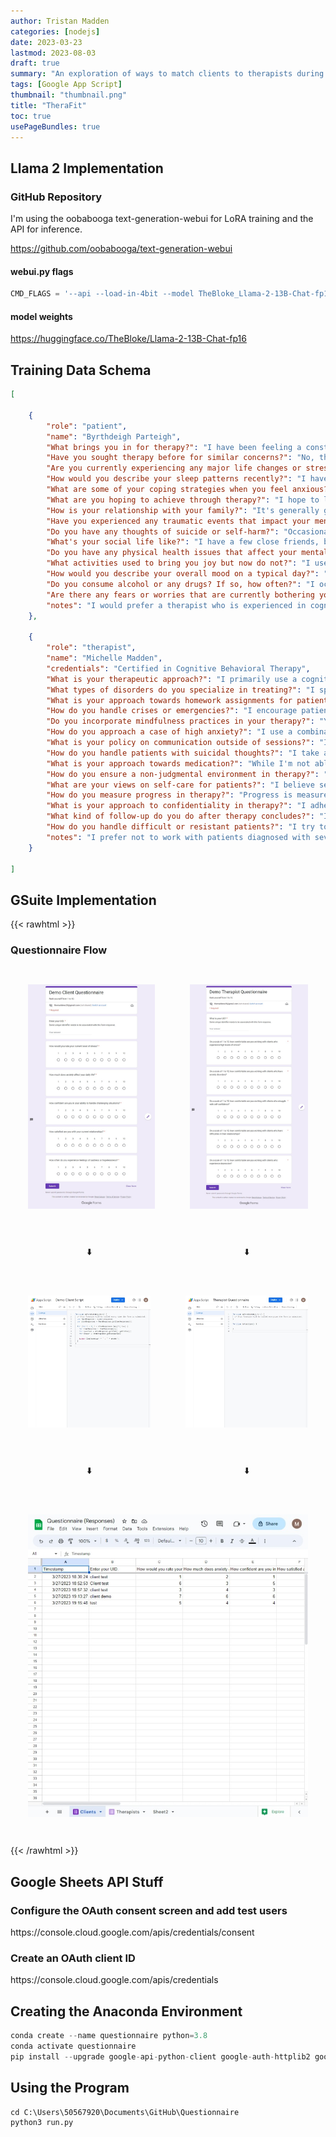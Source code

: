```yaml
---
author: Tristan Madden
categories: [nodejs]
date: 2023-03-23
lastmod: 2023-08-03
draft: true
summary: "An exploration of ways to match clients to therapists during an intake."
tags: [Google App Script]
thumbnail: "thumbnail.png"
title: "TheraFit"
toc: true
usePageBundles: true
---
```




## Llama 2 Implementation

### GitHub Repository

I'm using the oobabooga text-generation-webui for LoRA training and the API for inference.

https://github.com/oobabooga/text-generation-webui

#### webui.py flags
```python
CMD_FLAGS = '--api --load-in-4bit --model TheBloke_Llama-2-13B-Chat-fp16'
```
#### model weights
https://huggingface.co/TheBloke/Llama-2-13B-Chat-fp16
## Training Data Schema

```json
[

	{
		"role": "patient",
		"name": "Byrthdeigh Parteigh",
		"What brings you in for therapy?": "I have been feeling a constant level of anxiety for the past few months.",
		"Have you sought therapy before for similar concerns?": "No, this is my first time seeking therapy.",
		"Are you currently experiencing any major life changes or stressors?": "I recently started a new job, and I've been finding it difficult to adjust.",
		"How would you describe your sleep patterns recently?": "I have difficulty sleeping most nights. I find it hard to turn my thoughts off.",
		"What are some of your coping strategies when you feel anxious?": "I try to distract myself with work or exercise, but it's getting harder to manage.",
		"What are you hoping to achieve through therapy?": "I hope to learn better coping strategies and understand why I'm feeling this way.",
		"How is your relationship with your family?": "It's generally good, but they don't really understand what I'm going through.",
		"Have you experienced any traumatic events that impact your mental health?": "I had a car accident a few years back, and it still affects me sometimes.",
		"Do you have any thoughts of suicide or self-harm?": "Occasionally, I have such thoughts but never really planned on it.",
		"What's your social life like?": "I have a few close friends, but I've been withdrawing from them lately.",
		"Do you have any physical health issues that affect your mental health?": "I've been diagnosed with hypothyroidism, and I think it affects my mood.",
		"What activities used to bring you joy but now do not?": "I used to love painting, but lately, I can't find the energy or motivation to do it.",
		"How would you describe your overall mood on a typical day?": "Mostly anxious with a mix of sadness. Some days are better than others.",
		"Do you consume alcohol or any drugs? If so, how often?": "I occasionally drink, maybe a glass of wine a week.",
		"Are there any fears or worries that are currently bothering you the most?": "I'm worried I might lose my job if I can't get my anxiety under control.",
		"notes": "I would prefer a therapist who is experienced in cognitive behavioral therapy. Also, a non-judgmental approach is crucial for me."
	},

	{
		"role": "therapist",
		"name": "Michelle Madden",
		"credentials": "Certified in Cognitive Behavioral Therapy",
		"What is your therapeutic approach?": "I primarily use a cognitive behavioral approach, but I'm also trained in solution-focused brief therapy and mindfulness techniques.",
		"What types of disorders do you specialize in treating?": "I specialize in treating anxiety disorders, depressive disorders, and adjustment disorders.",
		"What is your approach towards homework assignments for patients?": "I believe homework assignments can be very beneficial for reinforcing therapeutic concepts. However, I understand each patient is different, so I try to adjust the workload according to their comfort and pace.",
		"How do you handle crises or emergencies?": "I encourage patients to call emergency services or hotlines during a crisis. While I'm not available 24/7, I check my messages regularly and try to respond as soon as I can.",
		"Do you incorporate mindfulness practices in your therapy?": "Yes, I believe mindfulness practices can be beneficial for many patients and often incorporate them into therapy when appropriate.",
		"How do you approach a case of high anxiety?": "I use a combination of cognitive restructuring, relaxation techniques, and exposure therapy while treating patients with high anxiety.",
		"What is your policy on communication outside of sessions?": "I can be reached through email for non-emergencies. However, I encourage discussing significant issues during our sessions.",
		"How do you handle patients with suicidal thoughts?": "I take any expression of suicidal thoughts very seriously. I work with the patient to develop a safety plan and connect them with necessary crisis resources.",
		"What is your approach towards medication?": "While I'm not able to prescribe medication, I understand its role in mental health treatment. I collaborate with other healthcare providers when medication may be beneficial.",
		"How do you ensure a non-judgmental environment in therapy?": "I consistently express empathy, validate patient feelings, and respect patient choices to ensure a non-judgmental environment.",
		"What are your views on self-care for patients?": "I believe self-care is crucial in maintaining mental health. I often work with patients to develop effective self-care routines.",
		"How do you measure progress in therapy?": "Progress is measured through ongoing dialogue about the patient's feelings and changes in their thoughts and behaviors, as well as periodic formal evaluations.",
		"What is your approach to confidentiality in therapy?": "I adhere strictly to professional ethical guidelines and laws to protect patient confidentiality, except in cases of imminent danger to self or others, or legal requirements.",
		"What kind of follow-up do you do after therapy concludes?": "I offer follow-up sessions to review progress and address any new concerns. The frequency is tailored to each patient's needs.",
		"How do you handle difficult or resistant patients?": "I try to understand the root of their resistance and work collaboratively with the patient to address these issues, providing empathy and patience throughout the process.",
		"notes": "I prefer not to work with patients diagnosed with severe personality disorders as it is outside my area of expertise."
	}

]
```

## GSuite Implementation
{{< rawhtml >}}

<style>
.row {
  display: flex;
}
.column {
  flex: 33.33%;
  padding: 2em;
}
.centered {
  text-align: center;
}
</style>

<h3> Questionnaire Flow</h3>

<div class="row">
  <div class="column">
  <a href="https://docs.google.com/forms/d/e/1FAIpQLSfwhgFOYaW9p6bna0GfLjJyB5hT3oaPqq88mReXTcmcwZ_xRQ/viewform"><img src="client-questionnaire.jpeg"></a>
  </div>
  <div class="column">
    <a href="https://docs.google.com/forms/d/e/1FAIpQLSfdcfGF7PkEegHfd15YFOB-d-wc3NS0qSjtJ1qADvlDKns_wQ/viewform"><img src="therapist-questionnaire.jpeg"></a>
  </div>
</div>

<div class="row">
  <div class="column centered">
  ⬇️
  </div>
  <div class="column centered">
    ⬇️
  </div>
</div>

<div class="row">
  <div class="column">
  <a href="https://script.google.com/home/projects/1Zee293DSwmQTzhWdQb6cBUmsttWwCb5MwwQ0ZcPX6JzmLW4dE3nPJ1DQ/edit"><img src="client-script.jpeg"></a>
  </div>
  <div class="column">
    <a href="https://script.google.com/home/projects/1IdNZ7iL_2sL9VSDZSLYnzh_i6mjywzQjamofpUwi62NNmZHQazMkVDCs/edit"><img src="therapist-script.jpeg"></a>
  </div>
</div>

<div class="row">
  <div class="column centered">
  ⬇️
  </div>
  <div class="column centered">
    ⬇️
  </div>
</div>

<div class="row">
  <div class="column centered">
  <a href="https://docs.google.com/spreadsheets/d/1ACpGIUQ_EA42Ym_yDxNpb81DWHLXSTX1jHzq7cnNxdI/edit?resourcekey#gid=1443418222"><img src="questionnaire-responses.jpeg"></a>
  </div>
</div>

{{< /rawhtml >}}

<h2>Google Sheets API Stuff</h2>
<h3>Configure the OAuth consent screen and add test users</h3>
https://console.cloud.google.com/apis/credentials/consent

<h3>Create an OAuth client ID</h3>
https://console.cloud.google.com/apis/credentials

<h2>Creating the Anaconda Environment</h2>

```Python
conda create --name questionnaire python=3.8
conda activate questionnaire
pip install --upgrade google-api-python-client google-auth-httplib2 google-auth-oauthlib gradio pandas
```

<h2>Using the Program</h2>

```Shell
cd C:\Users\50567920\Documents\GitHub\Questionnaire
python3 run.py
```